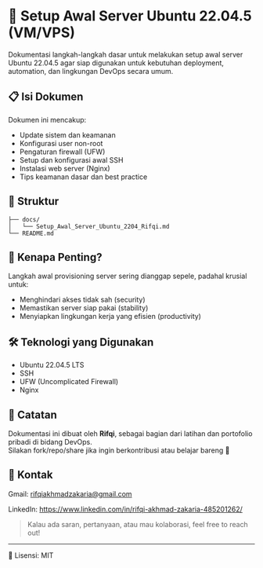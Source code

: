 # 🚀 Setup Awal Server Ubuntu 22.04.5 (VM/VPS)

Dokumentasi langkah-langkah dasar untuk melakukan setup awal server Ubuntu 22.04.5 agar siap digunakan untuk kebutuhan deployment, automation, dan lingkungan DevOps secara umum.

## 📋 Isi Dokumen

Dokumen ini mencakup:

- Update sistem dan keamanan
- Konfigurasi user non-root
- Pengaturan firewall (UFW)
- Setup dan konfigurasi awal SSH
- Instalasi web server (Nginx)
- Tips keamanan dasar dan best practice

## 📁 Struktur

```
├── docs/
│   └── Setup_Awal_Server_Ubuntu_2204_Rifqi.md
└── README.md
```

## 🧠 Kenapa Penting?

Langkah awal provisioning server sering dianggap sepele, padahal krusial untuk:

- Menghindari akses tidak sah (security)
- Memastikan server siap pakai (stability)
- Menyiapkan lingkungan kerja yang efisien (productivity)

## 🛠️ Teknologi yang Digunakan

- Ubuntu 22.04.5 LTS
- SSH
- UFW (Uncomplicated Firewall)
- Nginx

## 📌 Catatan

Dokumentasi ini dibuat oleh **Rifqi**, sebagai bagian dari latihan dan portofolio pribadi di bidang DevOps.  
Silakan fork/repo/share jika ingin berkontribusi atau belajar bareng 🙌

## 🔗 Kontak

Gmail: rifqiakhmadzakaria@gmail.com

LinkedIn: https://www.linkedin.com/in/rifqi-akhmad-zakaria-485201262/

> Kalau ada saran, pertanyaan, atau mau kolaborasi, feel free to reach out!

---

📄 Lisensi: MIT
